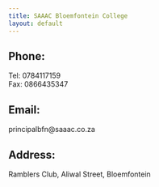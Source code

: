 ```yaml
---
title: SAAAC Bloemfontein College
layout: default
---
```


## Phone:    

Tel: 0784117159     
Fax: 0866435347

## Email:     

<p> principalbfn@saaac.co.za  </p>     

## Address:    

Ramblers Club, Aliwal Street, Bloemfontein




